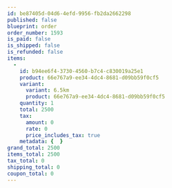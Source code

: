```yaml
---
id: be87405d-04d6-4efd-9956-fb2da2662298
published: false
blueprint: order
order_number: 1593
is_paid: false
is_shipped: false
is_refunded: false
items:
  -
    id: b94ee6f4-3730-4560-b7c4-c830019a25e1
    product: 66e767a9-ee34-4dc4-8681-d09bb59f0cf5
    variant:
      variant: 6.5km
      product: 66e767a9-ee34-4dc4-8681-d09bb59f0cf5
    quantity: 1
    total: 2500
    tax:
      amount: 0
      rate: 0
      price_includes_tax: true
    metadata: {  }
grand_total: 2500
items_total: 2500
tax_total: 0
shipping_total: 0
coupon_total: 0
---
```

